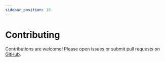 ```yaml
---
sidebar_position: 10
---
```


# Contributing

Contributions are welcome! Please open issues or submit pull requests on [GitHub](https://github.com/pese-git/cherrypick).

